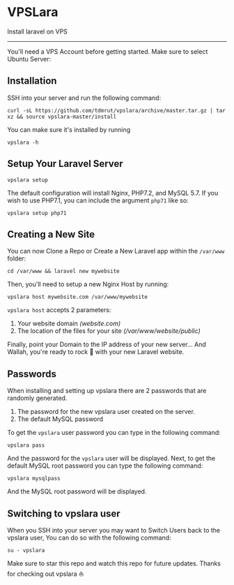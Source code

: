 # VPSLara

Install laravel on VPS

---

You'll need a VPS Account before getting started. Make sure to select Ubuntu Server:

## Installation

SSH into your server and run the following command:

```
curl -sL https://github.com/tdmrut/vpslara/archive/master.tar.gz | tar xz && source vpslara-master/install
```

You can make sure it's installed by running

```
vpslara -h
```

## Setup Your Laravel Server

```
vpslara setup
```

The default configuration will install Nginx, PHP7.2, and MySQL 5.7. If you wish to use PHP7.1, you can include the argument `php71` like so:

```
vpslara setup php71
```

## Creating a New Site

You can now Clone a Repo or Create a New Laravel app within the `/var/www` folder:

```
cd /var/www && laravel new mywebsite
```

Then, you'll need to setup a new Nginx Host by running:

```
vpslara host mywebsite.com /var/www/mywebsite
```

`vpslara host` accepts 2 parameters:

1. Your website domain *(website.com)*
2. The location of the files for your site *(/var/www/website/public)*

Finally, point your Domain to the IP address of your new server... And Wallah, you're ready to rock 🤘 with your new Laravel website.

## Passwords

When installing and setting up vpslara there are 2 passwords that are randomly generated.

1. The password for the new vpslara user created on the server.
2. The default MySQL password

To get the `vpslara` user password you can type in the following command:

```
vpslara pass
```

And the password for the `vpslara` user will be displayed. Next, to get the default MySQL root password you can type the following command:

```
vpslara mysqlpass
```

And the MySQL root password will be displayed.

## Switching to vpslara user

When you SSH into your server you may want to Switch Users back to the vpslara user, You can do so with the following command:

```
su - vpslara
```

Make sure to star this repo and watch this repo for future updates. Thanks for checking out vpslara ⛵
